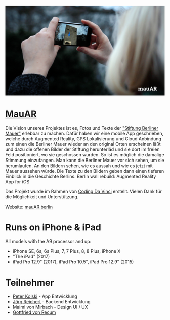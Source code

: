 ![MauAR usecase](fotoUsecase.png)

# [MauAR](http://mauar.berlin)
Die Vision unseres Projektes ist es, Fotos und Texte der ["Stiftung Berliner Mauer"](http://www.mauer-fotos.de) erlebbar zu machen. Dafür haben wir eine mobile App geschrieben, welche durch Augmented Reality, GPS Lokalisierung und Cloud Anbindung zum einen die Berliner Mauer wieder an den original Orten erscheinen läßt und dazu die offenen Bilder der Stiftung herunterläd und sie dort im freien Feld positioniert, wo sie geschossen wurden. So ist es möglich die damalige Stimmung einzufangen. Man kann die Berliner Mauer vor sich sehen, um sie herumlaufen. An den Bildern sehen, wie es aussah und wie es jetzt mit Mauer aussehen würde. Die Texte zu den Bildern geben dann einen tieferen Einblick in die Geschichte Berlins.
Berlin wall rebuild: Augmented Reality App for iOS

Das Projekt wurde im Rahmen von [Coding Da Vinci](https://codingdavinci.de) erstellt. Vielen Dank für die Möglichkeit und Unterstützung.


Website: [mauAR.berlin](http://mauar.berlin)

# Runs on iPhone & iPad
All models with the A9 processor and up:

- iPhone SE, 6s, 6s Plus, 7, 7 Plus, 8, 8 Plus, iPhone X
- "The iPad" (2017)
- iPad Pro 12.9" (2017), iPad Pro 10.5", iPad Pro 12.9" (2015)

# Teilnehmer
- [Peter Kolski](https://github.com/BildPeter) - App Entwicklung
- [Jörg Reichert](https://github.com/orgs/BerlinerMauAR/people/joergreichert) - Backend Entwicklung
- Maimi von Mirbach - Design UI / UX
- [Gottfried von Recum](https://github.com/orgs/BerlinerMauAR/people/GvRecum)
